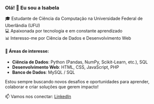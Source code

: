 ### Olá! 👋 Eu sou a Isabela

🎓 Estudante de Ciência da Computação na Universidade Federal de Uberlândia (UFU)  
💻 Apaixonada por tecnologia e em constante aprendizado  
📊 Interesso-me por Ciência de Dados e Desenvolvimento Web

#### 🧠 Áreas de interesse:
- **Ciência de Dados**: Python (Pandas, NumPy, Scikit-Learn, etc.), SQL  
- **Desenvolvimento Web**: HTML, CSS, JavaScript, PHP  
- **Banco de Dados**: MySQL / SQL  

Estou sempre buscando novos desafios e oportunidades para aprender, colaborar e criar soluções que gerem impacto!

📫 Vamos nos conectar: [LinkedIn](https://www.linkedin.com/in/isabeladepaulabarbosa)
